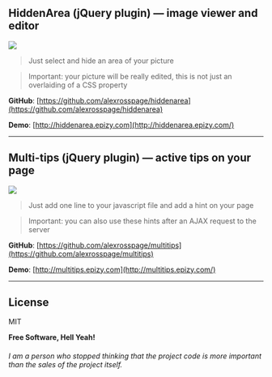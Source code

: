 

## HiddenArea (jQuery plugin) — image viewer and editor
![](https://github.com/alexrosspage/hiddenarea/blob/main/FOMA_B.png)

> Just select and hide an area of your picture

> Important: your picture will be really edited, this is not just an overlaiding of a СSS property

**GitHub**: [https://github.com/alexrosspage/hiddenarea](https://github.com/alexrosspage/hiddenarea)

**Demo**: [http://hiddenarea.epizy.com](http://hiddenarea.epizy.com/)


***


## Multi-tips (jQuery plugin) — active tips on your page
![](https://github.com/alexrosspage/multitips/blob/main/TIPS.png)

> Just add one line to your javascript file and add a hint on your page

> Important: you can also use these hints after an AJAX request to the server

**GitHub**: [https://github.com/alexrosspage/multitips](https://github.com/alexrosspage/multitips)

**Demo**: [http://multitips.epizy.com](http://multitips.epizy.com/)


***


## License

MIT

**Free Software, Hell Yeah!**
###### I am a person who stopped thinking that the project code is more important than the sales of the project itself.
